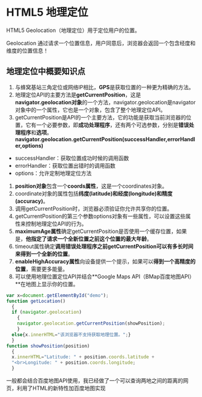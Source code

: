 # HTML5 地理定位

HTML5 Geolocation（地理定位）用于定位用户的位置。

Geolocation 通过请求一个位置信息，用户同意后，浏览器会返回一个包含经度和维度的位置信息！

## 地理定位中概要知识点

1. 与蜂窝基站三角定位或网络IP相比，**GPS**是获取位置的一种更为精确的方法。
2. 地理定位API的主要方法是**getCurrentPosition**，这是**navigator.geolocation对象**的一个方法，navigator.geolocation是navigator对象中的一个属性，它也是一个对象，包含了整个地理定位API。
3. getCurrentPosition是API的一个主要方法，它的功能是获取当前浏览器的位置，它有一个必要参数，即**成功处理程序**，还有两个可选参数，分别是**错误处理程序**和**选项**。
    **navigator.geolocation.getCurrentPosition(successHandler,errorHandler,options)**

- successHandler：获取位置成功时候的调用函数
- errorHandler：获取位置出错时的调用函数
- options：允许定制地理定位方法

1. **position对象**包含一个**coords属性**，这是一个coordinates对象。
2. coordinate对象的属性包括**纬度(latitude)**和**经度(longitude)**和**精度(accuracy)**。
3. 调用getCurrentPosition时，浏览器必须验证你允许共享你的位置。
4. getCurrentPosition的第三个参数options对象有一些属性，可以设置这些属性来控制地理定位API的行为。
5. **maximumAge属性**确定getCurrentPosition是否使用一个缓存位置，如果是，**他指定了请求一个全新位置之前这个位置的最大年龄**。
6. timeout属性确定**调用错误处理程序之前getCurrentPosition可以有多长时间来得到一个全新的位置**。
7. **enableHighAccuracy属性**向设备提供一个提示，如果可以**得到一个高精度的位置**，需要更多能量。
8. 可以使用地理位置定位API并结合**Google Maps API（BMap百度地图API）**在地图上显示你的位置。



```js
var x=document.getElementById("demo");
function getLocation()
  {
  if (navigator.geolocation)
    {
    navigator.geolocation.getCurrentPosition(showPosition);
    }
  else{x.innerHTML="该浏览器不支持获取地理位置。";}
  }
function showPosition(position)
  {
  x.innerHTML="Latitude: " + position.coords.latitude + 
  "<br>Longitude: " + position.coords.longitude; 
  }
```





一般都会结合百度地图API使用，我已经做了一个可以查询两地之间的距离的网页，利用了HTML的新特性加百度地图实现